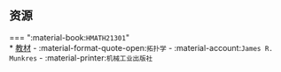 ## 资源  
=== ":material-book:`HMATH21301`"  
    * [教材](https://api.mir6.com/api/lanzou?url=https://cqu-openlib.lanzout.com/iBQ3M26n031g&down=true) - :material-format-quote-open:`拓扑学` - :material-account:`James R. Munkres` - :material-printer:`机械工业出版社`  